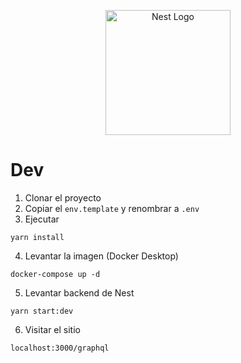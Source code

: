 <p align="center">
  <a href="http://nestjs.com/" target="blank"><img src="https://nestjs.com/img/logo-small.svg" width="200" alt="Nest Logo" /></a>
</p>

# Dev

1. Clonar el proyecto
2. Copiar el ```env.template``` y renombrar a ```.env```
3. Ejecutar
```
yarn install
```
4. Levantar la imagen (Docker Desktop)
```
docker-compose up -d
```
5. Levantar backend de Nest
```
yarn start:dev
```
6. Visitar el sitio
```
localhost:3000/graphql
```